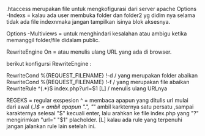 .htaccess merupakan file untuk mengkofigurasi dari server apache
Options -Indexs = kalau ada user membuka folder dan folder2 yg didlm nya selama tidak ada file indexnmaka jangan tampilkan isinya blok aksesnya.

Options -Multiviews = untuk menghindari kesalahan atau ambigu ketika memanggil folder/file didalam public.

RewriteEngine On = atau menulis ulang URL yang ada di browser.

berikut konfigursi RewriteEngine :

RewriteCond %{REQUEST_FILENAME} !-d / yang merupakan folder abaikan
RewriteCond %{REQUEST_FILENAME} !-f / yang merupakan file abaikan
RewriteRule ^(.\*)$ index.php?url=$1 [L] / menulis ulang URLnya

REGEKS = regular exspesion
^ = membaca apapun yang ditulis url mulai dari awal
(._)$ = ambil apapun ".", "_" ambil karkternya satu persatu ,sampai karakternya selesai "$" kecuali enter, lalu arahkan ke file index.php yang "?" mengirimkan "url=" "$1" placholder. [L] kalau ada rule yang terpenuhi jangan jalankan rule lain setelah ini.
